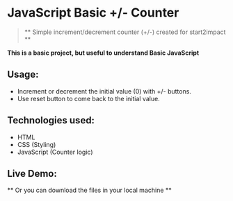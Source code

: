 # JavaScript Basic +/- Counter
> ** Simple increment/decrement counter (+/-) created for start2impact **

**This is a basic project, but useful to understand Basic JavaScript**

## Usage:
-  Increment or decrement the initial value (0) with +/- buttons.
-  Use reset button to come back to the initial value.

## Technologies used:
- HTML
- CSS (Styling)
- JavaScript (Counter logic)

## Live Demo:
> 
** Or you can download the files in your local machine **

